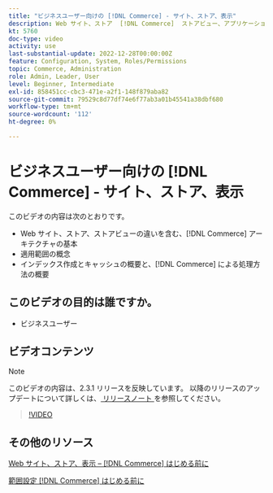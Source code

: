 ```yaml
---
title: "ビジネスユーザー向けの [!DNL Commerce] - サイト、ストア、表示"
description: Web サイト、ストア  [!DNL Commerce]  ストアビュー、アプリケーション範囲の違いなど、アーキテクチャの基本について説明します。 インデックス作成とキャッシュについて説明します。
kt: 5760
doc-type: video
activity: use
last-substantial-update: 2022-12-28T00:00:00Z
feature: Configuration, System, Roles/Permissions
topic: Commerce, Administration
role: Admin, Leader, User
level: Beginner, Intermediate
exl-id: 858451cc-cbc3-471e-a2f1-148f879aba82
source-git-commit: 79529c8d77df74e6f77ab3a01b45541a38dbf680
workflow-type: tm+mt
source-wordcount: '112'
ht-degree: 0%

---
```


# ビジネスユーザー向けの [!DNL Commerce] - サイト、ストア、表示

このビデオの内容は次のとおりです。

- Web サイト、ストア、ストアビューの違いを含む、[!DNL Commerce] アーキテクチャの基本
- 適用範囲の概念
- インデックス作成とキャッシュの概要と、[!DNL Commerce] による処理方法の概要

## このビデオの目的は誰ですか。

- ビジネスユーザー

## ビデオコンテンツ

>[!NOTE]
>
>このビデオの内容は、2.3.1 リリースを反映しています。 以降のリリースのアップデートについて詳しくは、[ リリースノート ](https://experienceleague.adobe.com/docs/commerce-operations/release/notes/overview.html?lang=ja) を参照してください。

>[!VIDEO](https://video.tv.adobe.com/v/35945?quality=12&learn=on)

## その他のリソース

[Web サイト、ストア、表示 –  [!DNL Commerce]  はじめる前に ](https://experienceleague.adobe.com/docs/commerce-admin/start/setup/websites-stores-views.html?lang=ja)

[ 範囲設定  [!DNL Commerce]  はじめる前に ](https://experienceleague.adobe.com/docs/commerce-admin/start/setup/websites-stores-views.html?lang=ja#scope-settings)
